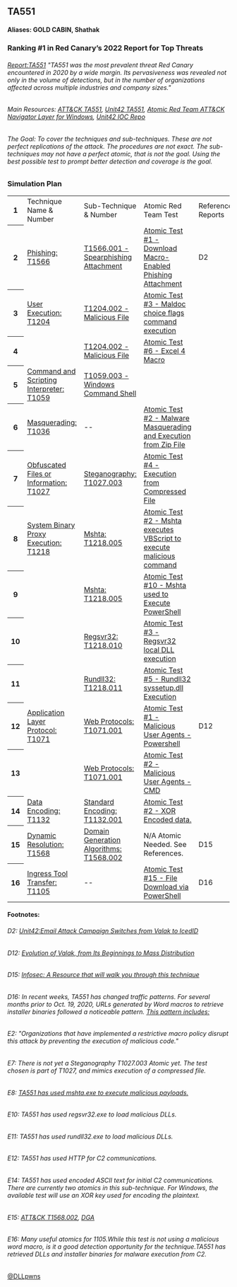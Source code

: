 ## TA551
#### Aliases: GOLD CABIN, Shathak
### Ranking #1 in Red Canary’s 2022 Report for Top Threats
###### [Report:TA551](https://redcanary.com/threat-detection-report/threats/ta551/) "TA551 was the most prevalent threat Red Canary encountered in 2020 by a wide margin. Its pervasiveness was revealed not only in the volume of detections, but in the number of organizations affected across multiple industries and company sizes."
###### Main Resources: [ATT&CK TA551](https://attack.mitre.org/groups/G0127/), [Unit42 TA551](https://unit42.paloaltonetworks.com/ta551-shathak-icedid/), [Atomic Red Team ATT&CK Navigator Layer for Windows](https://raw.githubusercontent.com/redcanaryco/atomic-red-team/master/atomics/Indexes/Attack-Navigator-Layers/art-navigator-layer-windows.json), [Unit42 IOC Repo](https://github.com/pan-unit42/iocs/tree/master/TA551)
###### The Goal: To cover the techniques and sub-techniques. These are not perfect replications of the attack. The procedures are not exact. The sub-techniques may not have a perfect atomic, that is not the goal. Using the best possible test to prompt better detection and coverage is the goal.


### Simulation Plan
<meta http-equiv="Content-Type" content="text/html; charset=utf-8"><link type="text/css" rel="stylesheet" href="resources/sheet.css" >
<div class="ritz grid-container" dir="ltr"><table class="waffle" cellspacing="0" cellpadding="0"><thead></thead><tbody><tr style="height: 20px"><th id="738770828R0" style="height: 20px;" class="row-headers-background"><div class="row-header-wrapper" style="line-height: 20px">1</div></th><td class="s0" dir="ltr">Technique Name &amp; Number</td><td class="s0">Sub-Technique &amp; Number</td><td class="s0">Atomic Red Team Test</td><td class="s0">Reference Reports</td><td class="s0" dir="ltr">Notes/Comments/Use cases from ATT&amp;CK</td></tr><tr style="height: 20px"><th id="738770828R1" style="height: 20px;" class="row-headers-background"><div class="row-header-wrapper" style="line-height: 20px">2</div></th><td class="s1" dir="ltr"><a target="_blank" href="https://attack.mitre.org/techniques/T1566/">Phishing: T1566</a></td><td class="s1" dir="ltr"><a target="_blank" href="https://attack.mitre.org/techniques/T1566/001/">T1566.001 - Spearphishing Attachment</a></td><td class="s1" dir="ltr"><a target="_blank" href="https://github.com/redcanaryco/atomic-red-team/blob/master/atomics/T1566.001/T1566.001.md#atomic-test-1---download-macro-enabled-phishing-attachment">Atomic Test #1 - Download Macro-Enabled Phishing Attachment</a></td><td class="s2" dir="ltr">D2</td><td class="s2" dir="ltr">E2</td></tr><tr style="height: 20px"><th id="738770828R2" style="height: 20px;" class="row-headers-background"><div class="row-header-wrapper" style="line-height: 20px">3</div></th><td class="s1" dir="ltr"><a target="_blank" href="https://attack.mitre.org/techniques/T1204/">User Execution: T1204</a></td><td class="s1" dir="ltr"><a target="_blank" href="https://attack.mitre.org/techniques/T1204/002/">T1204.002 - Malicious File</a></td><td class="s1" dir="ltr"><a target="_blank" href="https://github.com/redcanaryco/atomic-red-team/blob/master/atomics/T1204.002/T1204.002.md#atomic-test-3---maldoc-choice-flags-command-execution">Atomic Test #3 - Maldoc choice flags command execution</a></td><td class="s2"></td><td class="s2"></td></tr><tr style="height: 20px"><th id="738770828R3" style="height: 20px;" class="row-headers-background"><div class="row-header-wrapper" style="line-height: 20px">4</div></th><td class="s2" dir="ltr"></td><td class="s1" dir="ltr"><a target="_blank" href="https://attack.mitre.org/techniques/T1204/002/">T1204.002 - Malicious File</a></td><td class="s1" dir="ltr"><a target="_blank" href="https://github.com/redcanaryco/atomic-red-team/blob/master/atomics/T1204.002/T1204.002.md#atomic-test-6---excel-4-macro">Atomic Test #6 - Excel 4 Macro</a></td><td class="s2" dir="ltr"></td><td class="s2"></td></tr><tr style="height: 20px"><th id="738770828R4" style="height: 20px;" class="row-headers-background"><div class="row-header-wrapper" style="line-height: 20px">5</div></th><td class="s1" dir="ltr"><a target="_blank" href="https://attack.mitre.org/techniques/T1059/">Command and Scripting Interpreter: T1059</a></td><td class="s1" dir="ltr"><a target="_blank" href="https://github.com/redcanaryco/atomic-red-team/blob/master/atomics/T1059.003/T1059.003.md#t1059003---windows-command-shell">T1059.003 - Windows Command Shell</a></td><td class="s2"></td><td class="s2"></td><td class="s2"></td></tr><tr style="height: 20px"><th id="738770828R5" style="height: 20px;" class="row-headers-background"><div class="row-header-wrapper" style="line-height: 20px">6</div></th><td class="s1" dir="ltr"><a target="_blank" href="https://attack.mitre.org/techniques/T1036/">Masquerading: T1036</a></td><td class="s2" dir="ltr">--</td><td class="s1" dir="ltr"><a target="_blank" href="https://github.com/redcanaryco/atomic-red-team/blob/master/atomics/T1036/T1036.md#atomic-test-2---malware-masquerading-and-execution-from-zip-file">Atomic Test #2 - Malware Masquerading and Execution from Zip File</a></td><td class="s2"></td><td class="s2"></td></tr><tr style="height: 20px"><th id="738770828R6" style="height: 20px;" class="row-headers-background"><div class="row-header-wrapper" style="line-height: 20px">7</div></th><td class="s1" dir="ltr"><a target="_blank" href="https://attack.mitre.org/techniques/T1027/">Obfuscated Files or Information: T1027</a></td><td class="s1" dir="ltr"><a target="_blank" href="https://attack.mitre.org/techniques/T1027/003/">Steganography: T1027.003</a></td><td class="s1" dir="ltr"><a target="_blank" href="https://github.com/redcanaryco/atomic-red-team/blob/master/atomics/T1027/T1027.md#atomic-test-4---execution-from-compressed-file">Atomic Test #4 - Execution from Compressed File</a></td><td class="s2" dir="ltr"></td><td class="s2" dir="ltr">E7</td></tr><tr style="height: 20px"><th id="738770828R7" style="height: 20px;" class="row-headers-background"><div class="row-header-wrapper" style="line-height: 20px">8</div></th><td class="s1" dir="ltr"><a target="_blank" href="https://attack.mitre.org/techniques/T1218/">System Binary Proxy Execution: T1218</a></td><td class="s1" dir="ltr"><a target="_blank" href="https://attack.mitre.org/techniques/T1218/005/">Mshta: T1218.005</a></td><td class="s1" dir="ltr"><a target="_blank" href="https://github.com/redcanaryco/atomic-red-team/blob/master/atomics/T1218.005/T1218.005.md#atomic-test-2---mshta-executes-vbscript-to-execute-malicious-command">Atomic Test #2 - Mshta executes VBScript to execute malicious command</a></td><td class="s2" dir="ltr"></td><td class="s2" dir="ltr">E8</td></tr><tr style="height: 20px"><th id="738770828R8" style="height: 20px;" class="row-headers-background"><div class="row-header-wrapper" style="line-height: 20px">9</div></th><td class="s2" dir="ltr"></td><td class="s1" dir="ltr"><a target="_blank" href="https://attack.mitre.org/techniques/T1218/005/">Mshta: T1218.005</a></td><td class="s1" dir="ltr"><a target="_blank" href="https://github.com/redcanaryco/atomic-red-team/blob/master/atomics/T1218.005/T1218.005.md#atomic-test-10---mshta-used-to-execute-powershell">Atomic Test #10 - Mshta used to Execute PowerShell</a></td><td class="s2" dir="ltr"></td><td class="s2" dir="ltr"></td></tr><tr style="height: 20px"><th id="738770828R9" style="height: 20px;" class="row-headers-background"><div class="row-header-wrapper" style="line-height: 20px">10</div></th><td class="s2"></td><td class="s1" dir="ltr"><a target="_blank" href="https://attack.mitre.org/techniques/T1218/010/">Regsvr32: T1218.010</a></td><td class="s1" dir="ltr"><a target="_blank" href="https://github.com/redcanaryco/atomic-red-team/blob/master/atomics/T1218.010/T1218.010.md#atomic-test-3---regsvr32-local-dll-execution">Atomic Test #3 - Regsvr32 local DLL execution</a></td><td class="s2" dir="ltr"></td><td class="s2" dir="ltr">E10</td></tr><tr style="height: 20px"><th id="738770828R10" style="height: 20px;" class="row-headers-background"><div class="row-header-wrapper" style="line-height: 20px">11</div></th><td class="s2"></td><td class="s1" dir="ltr"><a target="_blank" href="https://attack.mitre.org/techniques/T1218/011/">Rundll32: T1218.011</a></td><td class="s1" dir="ltr"><a target="_blank" href="https://github.com/redcanaryco/atomic-red-team/blob/master/atomics/T1218.011/T1218.011.md#atomic-test-5---rundll32-syssetupdll-execution">Atomic Test #5 - Rundll32 syssetup.dll Execution</a></td><td class="s2" dir="ltr"></td><td class="s2" dir="ltr">E11</td></tr><tr style="height: 20px"><th id="738770828R11" style="height: 20px;" class="row-headers-background"><div class="row-header-wrapper" style="line-height: 20px">12</div></th><td class="s1" dir="ltr"><a target="_blank" href="https://attack.mitre.org/techniques/T1071/">Application Layer Protocol: T1071</a></td><td class="s1" dir="ltr"><a target="_blank" href="https://attack.mitre.org/techniques/T1071/001/">Web Protocols: T1071.001</a></td><td class="s1" dir="ltr"><a target="_blank" href="https://github.com/redcanaryco/atomic-red-team/blob/master/atomics/T1071.001/T1071.001.md#atomic-test-1---malicious-user-agents---powershell">Atomic Test #1 - Malicious User Agents - Powershell</a></td><td class="s2" dir="ltr">D12</td><td class="s2" dir="ltr">E12</td></tr><tr style="height: 20px"><th id="738770828R12" style="height: 20px;" class="row-headers-background"><div class="row-header-wrapper" style="line-height: 20px">13</div></th><td class="s2" dir="ltr"></td><td class="s1" dir="ltr"><a target="_blank" href="https://attack.mitre.org/techniques/T1071/001/">Web Protocols: T1071.001</a></td><td class="s1" dir="ltr"><a target="_blank" href="https://github.com/redcanaryco/atomic-red-team/blob/master/atomics/T1071.001/T1071.001.md#atomic-test-2---malicious-user-agents---cmd">Atomic Test #2 - Malicious User Agents - CMD</a></td><td class="s2" dir="ltr"></td><td class="s2" dir="ltr"></td></tr><tr style="height: 20px"><th id="738770828R13" style="height: 20px;" class="row-headers-background"><div class="row-header-wrapper" style="line-height: 20px">14</div></th><td class="s1" dir="ltr"><a target="_blank" href="https://attack.mitre.org/techniques/T1132/">Data Encoding: T1132</a></td><td class="s1" dir="ltr"><a target="_blank" href="https://attack.mitre.org/techniques/T1132/001/">Standard Encoding: T1132.001</a></td><td class="s1" dir="ltr"><a target="_blank" href="https://github.com/redcanaryco/atomic-red-team/blob/master/atomics/T1132.001/T1132.001.md#atomic-test-2---xor-encoded-data">Atomic Test #2 - XOR Encoded data.</a></td><td class="s2"></td><td class="s2" dir="ltr">E14</td></tr><tr style="height: 20px"><th id="738770828R14" style="height: 20px;" class="row-headers-background"><div class="row-header-wrapper" style="line-height: 20px">15</div></th><td class="s1" dir="ltr"><a target="_blank" href="https://attack.mitre.org/techniques/T1568/">Dynamic Resolution: T1568</a></td><td class="s1" dir="ltr"><a target="_blank" href="https://attack.mitre.org/techniques/T1568/002/">Domain Generation Algorithms: T1568.002</a></td><td class="s2" dir="ltr">N/A Atomic Needed. See References.</td><td class="s2" dir="ltr">D15</td><td class="s2" dir="ltr">E15</td></tr><tr style="height: 20px"><th id="738770828R15" style="height: 20px;" class="row-headers-background"><div class="row-header-wrapper" style="line-height: 20px">16</div></th><td class="s1" dir="ltr"><a target="_blank" href="https://attack.mitre.org/techniques/T1105/">Ingress Tool Transfer: T1105</a></td><td class="s2" dir="ltr">--</td><td class="s1" dir="ltr"><a target="_blank" href="https://github.com/redcanaryco/atomic-red-team/blob/master/atomics/T1105/T1105.md#atomic-test-15---file-download-via-powershell">Atomic Test #15 - File Download via PowerShell</a></td><td class="s2" dir="ltr">D16</td><td class="s2" dir="ltr">E16</td></tr></tbody></table></div>


#### Footnotes:
###### D2: [Unit42:Email Attack Campaign Switches from Valak to IcedID](https://unit42.paloaltonetworks.com/ta551-shathak-icedid/)
###### D12: [Evolution of Valak, from Its Beginnings to Mass Distribution](https://unit42.paloaltonetworks.com/valak-evolution/)
###### D15: [Infosec: A Resource that will walk you through this technique](https://resources.infosecinstitute.com/topic/domain-generation-algorithm-dga/)
###### D16: In recent weeks, TA551 has changed traffic patterns. For several months prior to Oct. 19, 2020, URLs generated by Word macros to retrieve installer binaries followed a noticeable pattern. [This pattern includes:](https://unit42.paloaltonetworks.com/ta551-shathak-icedid/)
###### E2: "Organizations that have implemented a restrictive macro policy disrupt this attack by preventing the execution of malicious code."
###### E7: There is not yet a Steganography T1027.003 Atomic yet. The test chosen is part of T1027, and mimics execution of a compressed file. 
###### E8: [TA551 has used mshta.exe to execute malicious payloads.](https://attack.mitre.org/groups/G0127/)
###### E10: TA551 has used regsvr32.exe to load malicious DLLs.
###### E11: TA551 has used rundll32.exe to load malicious DLLs.
###### E12: TA551 has used HTTP for C2 communications.
###### E14: TA551 has used encoded ASCII text for initial C2 communications. There are currently two atomics in this sub-technique. For Windows, the available test will use an XOR key used for encoding the plaintext.
###### E15: [ATT&CK T1568.002](https://attack.mitre.org/techniques/T1568/002/), [DGA](https://umbrella.cisco.com/blog/domain-generation-algorithms-effective)
###### E16: Many useful atomics for 1105.While this test is not using a malicious word macro, is it a good detection opportunity for the technique.TA551 has retrieved DLLs and installer binaries for malware execution from C2.

[@DLLpwns](https://twitter.com/DLLpwns) 
